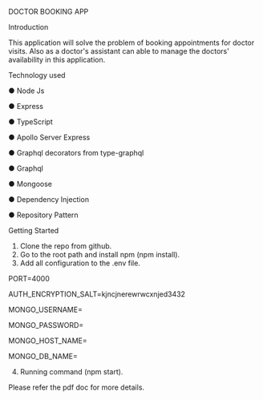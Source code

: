 DOCTOR BOOKING APP


Introduction

This application will solve the problem of booking appointments for doctor
visits. Also as a doctor's assistant can able to manage the doctors' availability in this
application.

Technology used

● Node Js

● Express

● TypeScript

● Apollo Server Express

● Graphql decorators from type-graphql

● Graphql

● Mongoose

● Dependency Injection

● Repository Pattern


Getting Started

1. Clone the repo from github.
2. Go to the root path and install npm (npm install).
3. Add all configuration to the .env file.

 PORT=4000

 AUTH_ENCRYPTION_SALT=kjncjnerewrwcxnjed3432

 MONGO_USERNAME=<your username>
  
 MONGO_PASSWORD=<your password>
  
 MONGO_HOST_NAME=<your host>
  
 MONGO_DB_NAME=<your db name>
  

4. Running command (npm start).

Please refer the pdf doc for more details.


  

